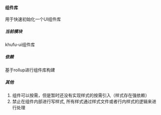 #### 组件库
用于快速初始化一个UI组件库

#####  当前模块
khufu-ui组件库

##### 依赖
基于rollup进行组件库构建

##### 其他
1. 组件可以按需，但是暂时还没有实现样式的按需引入（样式存在强依赖）
2. 禁止在组件内部进行写样式, 所有样式通过样式文件或者行内样式的逻辑来进行处理